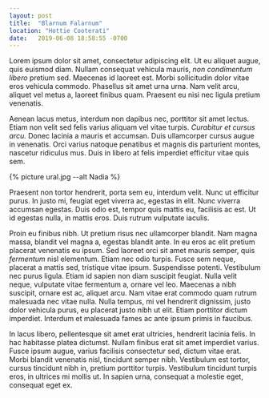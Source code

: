 ```yaml
---
layout: post
title:  "Blarnum Falarnum"
location: "Hottie Cooterati"
date:   2019-06-08 18:58:55 -0700
---
```

Lorem ipsum dolor sit amet, consectetur adipiscing elit. Ut eu aliquet augue, quis euismod diam. Nullam consequat vehicula mauris, *non condimentum libero* pretium sed. Maecenas id laoreet est. Morbi sollicitudin dolor vitae eros vehicula commodo. Phasellus sit amet urna urna. Nam velit arcu, aliquet vel metus a, laoreet finibus quam. Praesent eu nisi nec ligula pretium venenatis.

Aenean lacus metus, interdum non dapibus nec, porttitor sit amet lectus. Etiam non velit sed felis varius aliquam vel vitae turpis. *Curabitur et cursus arcu.* Donec lacinia a mauris et accumsan. Duis ullamcorper cursus augue in venenatis. Orci varius natoque penatibus et magnis dis parturient montes, nascetur ridiculus mus. Duis in libero at felis imperdiet efficitur vitae quis sem.

{% picture ural.jpg --alt Nadia %}

Praesent non tortor hendrerit, porta sem eu, interdum velit. Nunc ut efficitur purus. In justo mi, feugiat eget viverra ac, egestas in elit. Nunc viverra accumsan egestas. Duis odio est, tempor quis mattis eu, facilisis ac est. Ut id egestas nulla, in mattis eros. Duis rutrum vulputate iaculis.

Proin eu finibus nibh. Ut pretium risus nec ullamcorper blandit. Nam magna massa, blandit vel magna a, egestas blandit ante. In eu eros ac elit pretium placerat venenatis eu ipsum. Sed laoreet orci sit amet mauris semper, quis *fermentum* nisl elementum. Etiam nec odio turpis. Fusce sem neque, placerat a mattis sed, tristique vitae ipsum. Suspendisse potenti. Vestibulum nec purus ligula. Etiam id sapien non diam suscipit feugiat. Nulla velit neque, vulputate vitae fermentum a, ornare vel leo. Maecenas a nibh suscipit, ornare est ac, aliquet arcu. Nam vitae erat commodo quam rutrum malesuada nec vitae nulla. Nulla tempus, mi vel hendrerit dignissim, justo dolor vehicula purus, eu placerat justo nibh ut elit. Etiam porttitor dictum imperdiet. Interdum et malesuada fames ac ante ipsum primis in faucibus.

In lacus libero, pellentesque sit amet erat ultricies, hendrerit lacinia felis. In hac habitasse platea dictumst. Nullam finibus erat sit amet imperdiet varius. Fusce ipsum augue, varius facilisis consectetur sed, dictum vitae erat. Morbi blandit venenatis nisl, tincidunt semper nibh. Vestibulum est tortor, cursus tincidunt nibh in, pretium porttitor turpis. Vestibulum tincidunt turpis eros, in ultrices mi mollis ut. In sapien urna, consequat a molestie eget, consequat eget ex.
